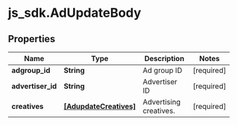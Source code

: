 # js_sdk.AdUpdateBody

## Properties
Name | Type | Description | Notes
------------ | ------------- | ------------- | -------------
**adgroup_id** | **String** | Ad group ID | [required] 
**advertiser_id** | **String** | Advertiser ID | [required] 
**creatives** | [**[AdupdateCreatives]**](AdupdateCreatives.md) | Advertising creatives. | [required] 
